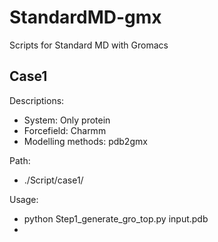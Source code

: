 # StandardMD-gmx
Scripts for Standard MD with Gromacs    

## Case1
Descriptions:   
 - System: Only protein      
 - Forcefield: Charmm  
 - Modelling methods: pdb2gmx  

Path:
 - ./Script/case1/

Usage:
 - python Step1_generate_gro_top.py input.pdb  
 -  